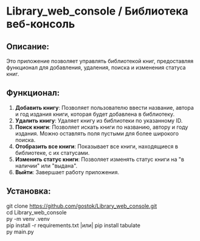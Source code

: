 # Library_web_console / Библиотека веб-консоль

## Описание:

Это приложение позволяет управлять библиотекой книг, предоставляя функционал для добавления, удаления, поиска и изменения статуса книг.

## Функционал:

1. **Добавить книгу**: Позволяет пользователю ввести название, автора и год издания книги, которая будет добавлена в библиотеку.
2. **Удалить книгу**: Удаляет книгу из библиотеки по указанному ID.
3. **Поиск книги**: Позволяет искать книги по названию, автору и году издания. Можно оставлять поля пустыми для более широкого поиска.
4. **Отобразить все книги**: Показывает все книги, находящиеся в библиотеке, с их статусами.
5. **Изменить статус книги**: Позволяет изменять статус книги на "в наличии" или "выдана".
6. **Выйти**: Завершает работу приложения.

## Установка:

git clone https://github.com/gostok/Library_web_console.git <br>
cd Library_web_console <br>
py -m venv .venv <br>
pip install -r requirements.txt  |или|  pip install tabulate <br>
py main.py

